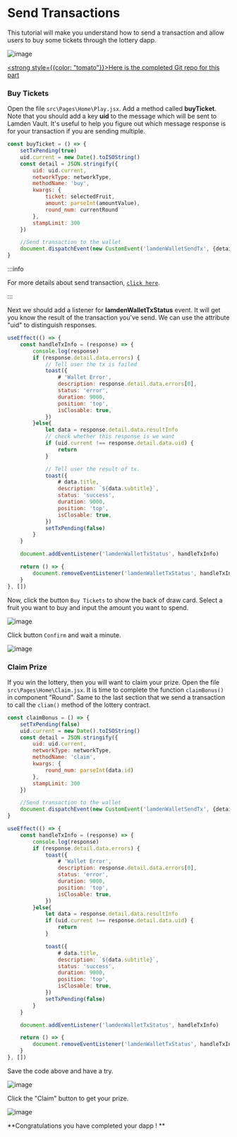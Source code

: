# Send Transactions

This tutorial will make you understand how to send a transaction and allow users to buy some tickets through the lottery dapp.

![image](/img/toturials/send_tx_1.gif)

<!--truncate-->

[<strong style={{color: "tomato"}}><u>Here is the completed Git repo for this part</u></strong>](https://github.com/Dapiguabc/lottery)

### Buy Tickets

Open the file `src\Pages\Home\Play.jsx`. Add a method called **buyTicket**.  Note that you should add a key **uid** to the message which will be sent to 
Lamden Vault. It's useful to help you figure out which message response is for your transaction if you are sending multiple.

```js
const buyTicket = () => {
    setTxPending(true)
    uid.current = new Date().toISOString()
    const detail = JSON.stringify({
        uid: uid.current,
        networkType: networkType, 
        methodName: 'buy', 
        kwargs: {
            ticket: selectedFruit,
            amount: parseInt(amountValue),
            round_num: currentRound
        }, 
        stampLimit: 300
    })

    //Send transaction to the wallet
    document.dispatchEvent(new CustomEvent('lamdenWalletSendTx', {detail}));
}
```

:::info

For more details about send transaction, [`click here`](https://docs.lamden.io/docs/develop/wallet_api/send_transactions).

:::

Next we should add a listener for **lamdenWalletTxStatus** event. It will get you know the result of the transaction you've send.
We can use the attribute "uid" to distinguish responses.

```js
useEffect(() => {
    const handleTxInfo = (response) => {
        console.log(response)
        if (response.detail.data.errors) {
            // Tell user the tx is failed
            toast({
                # 'Wallet Error',
                description: response.detail.data.errors[0],
                status: 'error',
                duration: 9000,
                position: 'top',
                isClosable: true,
            })
        }else{
            let data = response.detail.data.resultInfo
            // check whether this response is we want
            if (uid.current !== response.detail.data.uid) {
                return
            }

            // Tell user the result of tx.
            toast({
                # data.title,
                description: `${data.subtitle}`,
                status: 'success',
                duration: 9000,
                position: 'top',
                isClosable: true,
            })
            setTxPending(false)
        } 
    }

    document.addEventListener('lamdenWalletTxStatus', handleTxInfo)

    return () => {
        document.removeEventListener('lamdenWalletTxStatus', handleTxInfo)
    }
}, [])
```
Now, click the button `Buy Tickets` to show the back of draw card.
Select a fruit you want to buy and input the amount you want to spend.

![image](/img/toturials/send_tx_2.png)

Click button `Confirm` and wait a minute.

![image](/img/toturials/send_tx_3.png)


### Claim Prize

If you win the lottery, then you will want to claim your prize.
Open the file `src\Pages\Home\Claim.jsx`. It is time to complete the function `claimBonus()` in component "Round". 
Same to the last section that we send a transaction to call the `cliam()` method of the lottery contract.

```js
const claimBonus = () => {
    setTxPending(false)
    uid.current = new Date().toISOString()
    const detail = JSON.stringify({
        uid: uid.current,
        networkType: networkType, 
        methodName: 'claim', 
        kwargs: {
            round_num: parseInt(data.id)
        }, 
        stampLimit: 300
    })

    //Send transaction to the wallet
    document.dispatchEvent(new CustomEvent('lamdenWalletSendTx', {detail}));
}
```

```js
useEffect(() => {
    const handleTxInfo = (response) => {
        console.log(response)
        if (response.detail.data.errors) {
            toast({
                # 'Wallet Error',
                description: response.detail.data.errors[0],
                status: 'error',
                duration: 9000,
                position: 'top',
                isClosable: true,
            })
        }else{
            let data = response.detail.data.resultInfo
            if (uid.current !== response.detail.data.uid) {
                return
            }

            toast({
                # data.title,
                description: `${data.subtitle}`,
                status: 'success',
                duration: 9000,
                position: 'top',
                isClosable: true,
            })
            setTxPending(false)
        } 
    }

    document.addEventListener('lamdenWalletTxStatus', handleTxInfo)

    return () => {
        document.removeEventListener('lamdenWalletTxStatus', handleTxInfo)
    }
}, [])
```

Save the code above and have a try.

![image](/img/toturials/send_tx_4.png)

Click the "Claim" button to get your prize.

![image](/img/toturials/send_tx_5.png)


**Congratulations you have completed your dapp ! **